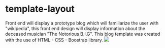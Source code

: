 # template-layout
Front end will display a prototype blog which will familiarize the user with "wikipedia", this front end design will display information about the deceased musician "The Notorious B.I.G". 
This blog template was created with the use of HTML - CSS - Boostrap library.
![](template-layout/CSS/Blog_screenshot.png)
